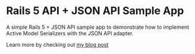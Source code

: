 # Rails 5 API + JSON API Sample App

A simple Rails 5 + JSON API sample app to demonstrate how to implement Active Model Serializers with the JSON API adapter. 

Learn more by checking out [my blog post](http://www.thegreatcodeadventure.com/building-a-super-simple-rails-api-json-api-edition-2/)
